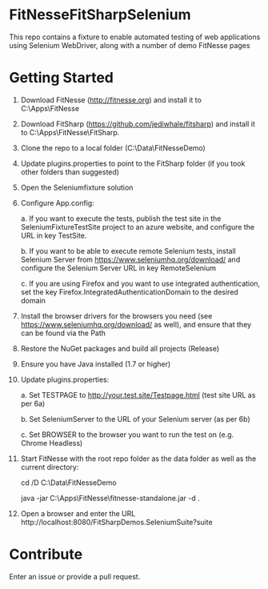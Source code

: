 # FitNesseFitSharpSelenium
This repo contains a fixture to enable automated testing of web applications using Selenium WebDriver, along with a number of demo FitNesse pages

# Getting Started
1. Download FitNesse (http://fitnesse.org) and install it to C:\Apps\FitNesse
2. Download FitSharp (https://github.com/jediwhale/fitsharp) and install it to C:\Apps\FitNesse\FitSharp.
3. Clone the repo to a local folder (C:\Data\FitNesseDemo)
4. Update plugins.properties to point to the FitSharp folder (if you took other folders than suggested)
5. Open the Seleniumfixture solution
6. Configure App.config: 

	a. If you want to execute the tests, publish the test site in the SeleniumFixtureTestSite project to an azure website, and configure the URL in key TestSite.

	b. If you want to be able to execute remote Selenium tests, install Selenium Server from https://www.seleniumhq.org/download/ and configure the Selenium Server URL in key RemoteSelenium

	c. If you are using Firefox and you want to use integrated authentication, set the key Firefox.IntegratedAuthenticationDomain to the desired domain
7. Install the browser drivers for the browsers you need (see https://www.seleniumhq.org/download/ as well), and ensure that they can be found via the Path
8. Restore the NuGet packages and build all projects (Release)
9. Ensure you have Java installed (1.7 or higher)
10. Update plugins.properties:

	a. Set TESTPAGE to http://your.test.site/Testpage.html (test site URL as per 6a)

	b. Set SeleniumServer to the URL of your Selenium server (as per 6b)

	c. Set BROWSER to the browser you want to run the test on (e.g. Chrome Headless)
11. Start FitNesse with the root repo folder as the data folder as well as the current directory:

	cd /D C:\Data\FitNesseDemo
	
	java -jar C:\Apps\FitNesse\fitnesse-standalone.jar -d .
12. Open a browser and enter the URL http://localhost:8080/FitSharpDemos.SeleniumSuite?suite

# Contribute
Enter an issue or provide a pull request.